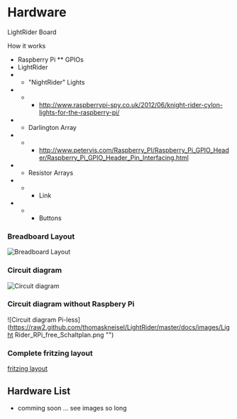 # Hardware

LightRider Board

How it works

* Raspberry Pi
** GPIOs
* LightRider
* * "NightRider" Lights 
* * * http://www.raspberrypi-spy.co.uk/2012/06/knight-rider-cylon-lights-for-the-raspberry-pi/
* * Darlington Array
* * * http://www.petervis.com/Raspberry_PI/Raspberry_Pi_GPIO_Header/Raspberry_Pi_GPIO_Header_Pin_Interfacing.html
* * Resistor Arrays
* * * Link
* * * Buttons

### Breadboard Layout
![Breadboard Layout](https://raw2.github.com/thomaskneisel/LightRider/master/docs/images/Light%20Rider_Steckplatine.png)
### Circuit diagram
![Circuit diagram](https://raw2.github.com/thomaskneisel/LightRider/master/docs/images/LightRider_Schaltplan.png "")

### Circuit diagram without Raspbery Pi
![Circuit diagram Pi-less](https://raw2.github.com/thomaskneisel/LightRider/master/docs/images/Light Rider_RPi_free_Schaltplan.png "")

### Complete fritzing layout
[fritzing layout](https://github.com/thomaskneisel/LightRider/blob/master/docs/fritzing/LightRider.fzz "")

## Hardware List

* comming soon ... see images so long
